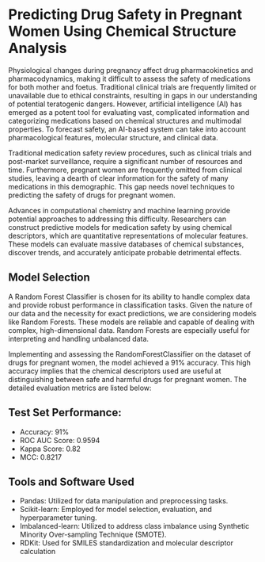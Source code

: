 # Predicting Drug Safety in Pregnant Women Using Chemical Structure Analysis
Physiological changes during pregnancy affect drug pharmacokinetics and pharmacodynamics, making it difficult to assess the safety of medications for both mother and foetus. Traditional clinical trials are frequently limited or unavailable due to ethical constraints, resulting in gaps in our understanding of potential teratogenic dangers. However, artificial intelligence (AI) has emerged as a potent tool for evaluating vast, complicated information and categorizing medications based on chemical structures and multimodal properties. To forecast safety, an AI-based system can take into account pharmacological features, molecular structure, and clinical data.

Traditional medication safety review procedures, such as clinical trials and post-market surveillance, require a significant number of resources and time. Furthermore, pregnant women are frequently omitted from clinical studies, leaving a dearth of clear information for the safety of many medications in this demographic. This gap needs novel techniques to predicting the safety of drugs for pregnant women.

Advances in computational chemistry and machine learning provide potential approaches to addressing this difficulty. Researchers can construct predictive models for medication safety by using chemical descriptors, which are quantitative representations of molecular features. These models can evaluate massive databases of chemical substances, discover trends, and accurately anticipate probable detrimental effects.

## **Model Selection**

A Random Forest Classifier is chosen for its ability to handle complex data and provide robust performance in classification tasks. Given the nature of our data and the necessity for exact predictions, we are considering models like Random Forests. These models are reliable and capable of dealing with complex, high-dimensional data. Random Forests are especially useful for interpreting and handling unbalanced data.

Implementing and assessing the RandomForestClassifier on the dataset of drugs for pregnant women, the model achieved a 91% accuracy. This high accuracy implies that the chemical descriptors used are useful at distinguishing between safe and harmful drugs for pregnant women. The detailed evaluation metrics are listed below:

## **Test Set Performance:**

- Accuracy: 91%
- ROC AUC Score: 0.9594
- Kappa Score: 0.82
- MCC: 0.8217


## **Tools and Software Used**

- Pandas: Utilized for data manipulation and preprocessing tasks.
- Scikit-learn: Employed for model selection, evaluation, and hyperparameter tuning.
- Imbalanced-learn: Utilized to address class imbalance using Synthetic Minority Over-sampling Technique (SMOTE).
- RDKit: Used for SMILES standardization and molecular descriptor calculation
